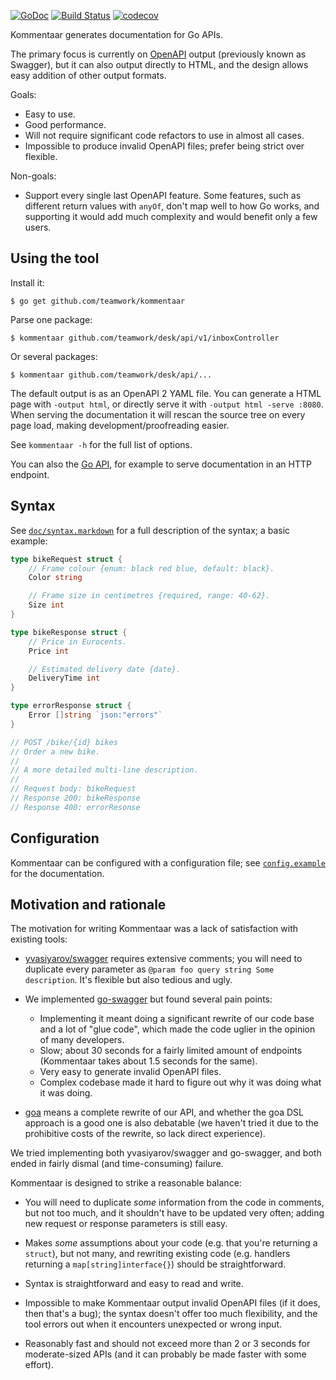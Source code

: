 [![GoDoc](https://godoc.org/github.com/teamwork/kommentaar?status.svg)](https://godoc.org/github.com/teamwork/kommentaar)
[![Build Status](https://travis-ci.com/Teamwork/kommentaar.svg?branch=master)](https://travis-ci.com/Teamwork/kommentaar)
[![codecov](https://codecov.io/gh/Teamwork/kommentaar/branch/master/graph/badge.svg)](https://codecov.io/gh/Teamwork/kommentaar)

Kommentaar generates documentation for Go APIs.

The primary focus is currently on [OpenAPI](https://github.com/OAI/OpenAPI-Specification)
output (previously known as Swagger), but it can also output directly to HTML,
and the design allows easy addition of other output formats.

Goals:

- Easy to use.
- Good performance.
- Will not require significant code refactors to use in almost all cases.
- Impossible to produce invalid OpenAPI files; prefer being strict over
  flexible.

Non-goals: 

- Support every single last OpenAPI feature. Some features, such as different
  return values with `anyOf`, don't map well to how Go works, and supporting it
  would add much complexity and would benefit only a few users.

Using the tool
--------------

Install it:

    $ go get github.com/teamwork/kommentaar

Parse one package:

    $ kommentaar github.com/teamwork/desk/api/v1/inboxController

Or several packages:

    $ kommentaar github.com/teamwork/desk/api/...

The default output is as an OpenAPI 2 YAML file. You can generate a HTML page
with `-output html`, or directly serve it with `-output html -serve :8080`. When
serving the documentation it will rescan the source tree on every page load,
making development/proofreading easier.

See `kommentaar -h` for the full list of options.

You can also the [Go API](https://godoc.org/github.com/teamwork/kommentaar), for
example to serve documentation in an HTTP endpoint.

Syntax
------

See [`doc/syntax.markdown`](doc/syntax.markdown) for a full description of the
syntax; a basic example:

```go
type bikeRequest struct {
	// Frame colour {enum: black red blue, default: black}.
	Color string

	// Frame size in centimetres {required, range: 40-62}.
	Size int
}

type bikeResponse struct {
	// Price in Eurocents.
	Price int

	// Estimated delivery date {date}.
	DeliveryTime int
}

type errorResponse struct {
	Error []string `json:"errors"`
}

// POST /bike/{id} bikes
// Order a new bike.
//
// A more detailed multi-line description.
//
// Request body: bikeRequest
// Response 200: bikeResponse
// Response 400: errorResonse
```

Configuration
-------------

Kommentaar can be configured with a configuration file; see
[`config.example`](config.example) for the documentation.

Motivation and rationale
------------------------

The motivation for writing Kommentaar was a lack of satisfaction with existing
tools:

- [yvasiyarov/swagger](https://github.com/yvasiyarov/swagger) requires extensive
  comments; you will need to duplicate every parameter as `@param foo query
  string Some description`. It's flexible but also tedious and ugly.

- We implemented [go-swagger](https://github.com/go-swagger/go-swagger) but
  found several pain points:

  - Implementing it meant doing a significant rewrite of our code base and a lot
	of "glue code", which made the code uglier in the opinion of many
	developers.
  - Slow; about 30 seconds for a fairly limited amount of endpoints (Kommentaar
	takes about 1.5 seconds for the same).
  - Very easy to generate invalid OpenAPI files.
  - Complex codebase made it hard to figure out why it was doing what it was
	doing.

- [goa](https://github.com/goadesign/goa) means a complete rewrite of our API,
  and whether the goa DSL approach is a good one is also debatable (we haven't
  tried it due to the prohibitive costs of the rewrite, so lack direct
  experience).

We tried implementing both yvasiyarov/swagger and go-swagger, and both ended in
fairly dismal (and time-consuming) failure.

Kommentaar is designed to strike a reasonable balance:

- You will need to duplicate *some* information from the code in comments, but
  not too much, and it shouldn't have to be updated very often; adding new
  request or response parameters is still easy.

- Makes *some* assumptions about your code (e.g. that you're returning a
  `struct`), but not many, and rewriting existing code (e.g. handlers returning
  a `map[string]interface{}`) should be straightforward.

- Syntax is straightforward and easy to read and write.

- Impossible to make Kommentaar output invalid OpenAPI files (if it does, then
  that's a bug); the syntax doesn't offer too much flexibility, and the tool
  errors out when it encounters unexpected or wrong input.

- Reasonably fast and should not exceed more than 2 or 3 seconds for
  moderate-sized APIs (and it can probably be made faster with some effort).

